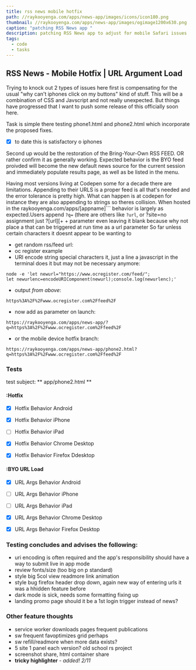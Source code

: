 ```yaml
---
title: rss news mobile hotfix
path: //raykooyenga.com/apps/news-app/images/icons/icon180.png
thumbnail: //raykooyenga.com/apps/news-app/images/ogimage1200x630.png
caption: "patching RSS News app "
description: patching RSS News app to adjust for mobile Safari issues
tags:
  - code
  - tasks
---
```


## RSS News - Mobile Hotfix | URL Argument Load

Trying to knock out 2 types of issues here first is compensating for the usual "why can't iphones click on my buttons" kind of stuff. This will be a combination of CSS and Javscript and not really unexpected. But things have progressed that I want to push some release of this officially soon here.

Task is simple there testing phone1.html and phone2.html which incorporate the proposed fixes.

- [x] to date this is satisfactory o iphones
 
Second up would be the restoration of the Bring-Your-Own RSS FEED. OR rather confirm it as generally working. Expected behavior is the BYO feed proivded will become the new default news source for the current session and immediately populate results page, as well as be listed in the menu.


Having most versions living at Codepen some for a decade there are limitations. Appending to their URLS is a proper feed is all that's needed and the error tolerance is pretty high. What can happen is at codepen for instance they are also appending to strings so theres collision. When hosted in the raykooyenga.com/apps/[appname]``` behavior is largely as expected.Users append ``?q=`` (there are others like ``?url``, or ?site=no assignment just ?[url][+
+
parameter even leaving it blank because why not place a that can be triggered at run time as a url parameter So far unless certain characters it doesnt appear to be wanting to 

- get random rss/feed url:
 - oc register example
- URI encode string special characters it, just a line a javascript in the terminal does it but may not be necessary anymore:

```shell
node -e 'let newurl="https://www.ocregister.com/feed/";
let newurlenc=encodeURIComponent(newurl);console.log(newurlenc);'
```

- output *from above*:


``https%3A%2F%2Fwww.ocregister.com%2Ffeed%2F``


- now add as parameter on launch:


``https://raykooyenga.com/apps/news-app/?q=https%3A%2F%2Fwww.ocregister.com%2Ffeed%2F``


- or the mobile device hotfix branch:


``https://raykooyenga.com/apps/news-app/phone2.html?q=https%3A%2F%2Fwww.ocregister.com%2Ffeed%2F``


### Tests

test subject: ** app/phone2.html **


#### :Hotfix

- [x] Hotfix Behavior Android
- [x] Hotfix Behavior iPhone
- [ ] Hotfix Behavior iPad
- [x] Hotfix Behavior Chrome Desktop
- [x] Hotfix Behavior Firefox Ddesktop


#### :BYO URL Load 

- [x] URL Args Behavior Android
- [ ] URL Args Behavior iPhone
- [ ] URL Args Behavior iPad
- [x] URL Args Behavior Chrome Desktop
- [x] URL Args Behavior Firefox Desktop


### Testing concludes and advises the following:
 
 - uri encoding is often required and the app's responsibility
   should have a way to submit live in app mode
 - review fonts/size (too big on p standard)
 - style big 5col view readmore link animation
 - style bug firefox header drop down, again new way of entering urls it was a hhidden feature before
 - dark mode is sick, needs some formatting fixing up
 - landing promo page should it be a 1st login trigger instead of news?
 
 ### Other feature thoughts

 - service worker downloads pages frequent publications
 - sw  frequent favoptimizes grid perhaps 
 - sw refill/readmore when more data exists?
 - 5 site 1 panel each version? old school rs project
 - screenshot share, html container share
 - **tricky highlighter** - *added! 2/11*
